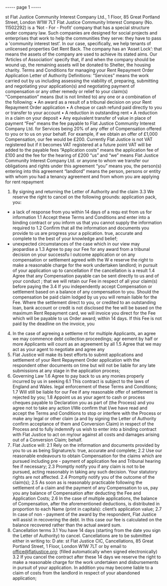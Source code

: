 ----- page 1 -----

st
Flat Justice Community Interest Company Ltd., 1 Floor, 85 Great Portland Street, London W1W 7LT
Flat Justice Community Interest Company (No. 11502292) is a ‘Not - For - Profit’ company that has a special structure under company law. Such
companies are designed for social projects and enterprises that work to help the communities they serve: they have to pass a 'community interest test'.
In our case, specifically, we help tenants of unlicensed properties Get Rent Back. The company has an ‘Asset Lock’: that means the assets of the
company are used to achieve its stated aims. Our ‘Articles of Association’ specify that, if and when the company should be wound up, the remaining
assets will be donated to Shelter, the housing charity.
Terms and Conditions for managing your Rent Repayment Order Application
Letter of Authority
Definitions:
“Services” means the work carried out by us including assessing the viability of, preparing, submitting and negotiating your application(s) and
negotiating payment of compensation or any other remedy or relief to your claim(s)
“Compensation” means (but is not limited to) any one or a combination of the following:
• An award as a result of a tribunal decision on your Rent Repayment Order application
• A cheque or cash refund paid directly to you or transfer to your account
• A reduction in outstanding rent
• A reduction in a claim on your deposit
• Any equivalent transfer of value in place of payment
“Fee” means the fee payable to Flat Justice Community Interest Company Ltd. for Services being 20% of any offer of Compensation offered to you or to
us on your behalf. For example, if we obtain an offer of £1,000 Compensation, our fee would be £200. Currently Flat Justice is not VAT registered but if it
becomes VAT registered at a future point VAT will be added to the payable fees
“Application costs” means the application fee of £100 and the fee for the hearing of £200
“us” and “we” means Flat Justice Community Interest Company Ltd. or anyone to whom we transfer our obligations and rights under this agreement
“you” means you, the person(s) entering into this agreement
“landlord” means the person, persons or entity with whom you had a tenancy agreement and from whom you are applying for rent repayment
1. By signing and returning the Letter of Authority and the claim
   3.3 We reserve the right to cancel on the following grounds:
   application pack, you:
-  a  lack of response from you within 14 days of a requ est from us for information
   1.1 Accept these Terms and Conditions and enter into a binding contract
   or you inform us that you cannot supply the information required to
   1.2 Confirm that all the information and documents you provide to us are
   progress your  a pplication.
   true, accurate and complete to the best of your knowledge and belief;
-  unexpected circumstances of the case which in our view may jeopardise a
   1.3 Agree to pay our Fee for any award from a tribunal decision on your
   successfu l outcome
   application or on any compensation or settlement agreed with the
   W e reserve the right to make a
   reasonable charge for the work undertaken
   landlord;
   in pursuit of your application up to cancellation if the cancellation is a result
   1.4 Agree that any Compensation payable can be sent directly to us and
   of your conduct ;
   that we will retain our Fee in respect of all your claim(s) before paying the
   3.4 If you independently accept Compensation or settlement based on a
   balance of any compensation to you. Should the compensation be paid
   claim lodged by us you will remain liable for the Fee. Where the settlement
   direct to you, or credited to an outstanding loan, bank account or credit
   is not disclosed the fee will be based on the maximum Rent Repayment
   card, we will invoice you direct for the Fee which will be payable to us
   Order award;
   within 14 days. If this Fee is not paid by the deadline on the invoice, you
4. In the case of agreeing a  settleme nt  for multiple Applicants, an
   agree we may commence debt collection proceedings;
   agr eement by half or more Applicants will count as an agreement by all
   1.5 Agree that we may act as your agent to negotiate and agree any
5. Flat Justice will make its best efforts to submit applications and
   settlement of your Rent Repayment Order application with the respondent
   other documents on time but will not be liable for any late submissions
   at any stage in the application process;
6. Governing Law
   1.6 Agree to pay back to us any monies properly incurred by us in seeking
   6.1 This contract is subject to the laws of England and Wales.
   legal enforcement of these Terms and Conditions;
   1.7 Will still be liable for our Fee if any reasonable offer of settlement is
   rejected by you;
   1.8 Appoint us as your agent to cash or process cheques payable to
   Declaration
   you as part of (the Process) and you agree not to take any action
   I/We confirm that I/we have read and accept the Terms and Conditions
   to stop or interfere with the Process or make any legal or other claim (a
   and by signing the Letter of Authority confirm acceptance of them and
   Conversion Claim) in respect of the Process and to fully indemnify us
   wish to enter into a binding contract with Flat Justice to act on my/our
   against all costs and damages arising out of a Conversion Claim;
   behalf.
7. Flat Justice will:
   2.1 Rely on the information and documents provided by you to us as being
   Signature/s:
   true, accurate and complete;
   2.2 Use our reasonable endeavours to obtain Compensation for the claims
   which are pursued including pre - payment of application fee and Tribunal
   hearing fee if necessary;
   2.3 Promptly notify you if any claim is not to be pursued, acting reasonably
   in taking any such decision. Your statutory rights are not affected.
   2.4 Promptly notify you of the outcome of the claim(s);
   2.5 As soon as is reasonably practicable following the settlement of a
   claim and the payment of any Compensation to us, pay you any balance
   of Compensation after deducting the Fee and Application Costs;
   2.6 In the case of multiple applications, the balance of Compensation,
   after the aforementioned deductions, is distributed in proportion to each
   Name (print in capitals):
   client’s application value;
   2.7 In case of non - payment of the award by the respondent, Flat Justice
   will assist in recovering the debt. In this case our fee is calculated on the
   balance recovered rather than the actual award sum.
8. Cancellation terms
   3.1 You have 14 days (starting from the date you sign the Letter of
   Authority) to cancel. Cancellations are to be submitted either in writing to:
   D ate:
   st
   Flat Justice CIC, Cancellations, 85 Great Portland Street, 1 Floor,
   London W1W 7LT or by email to office@flatjustice.org;
   (filled automatically when signed electronically)
   3.2 If you cancel the contract after these 14 days we reserve the right
   to make a reasonable charge for the work undertaken and disbursements
   in pursuit of your application. In addition you may become liable to a claim
   of costs from the landlord in respect of your abandoned application;